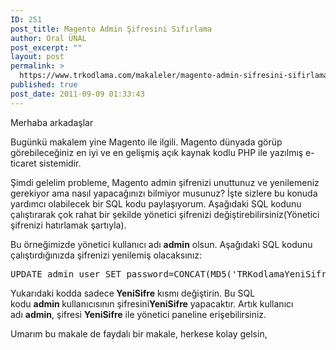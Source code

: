 ```yaml
---
ID: 251
post_title: Magento Admin Şifresini Sıfırlama
author: Oral ÜNAL
post_excerpt: ""
layout: post
permalink: >
  https://www.trkodlama.com/makaleler/magento-admin-sifresini-sifirlama-251.html
published: true
post_date: 2011-09-09 01:33:43
---
```

Merhaba arkadaşlar

Bugünkü makalem yine Magento ile ilgili. Magento dünyada görüp görebileceğiniz en iyi ve en gelişmiş açık kaynak kodlu PHP ile yazılmış e-ticaret sistemidir.

Şimdi gelelim probleme, Magento admin şifrenizi unuttunuz ve yenilemeniz gerekiyor ama nasıl yapacağınızı bilmiyor musunuz? İşte sizlere bu konuda yardımcı olabilecek bir SQL kodu paylaşıyorum. Aşağıdaki SQL kodunu çalıştırarak çok rahat bir şekilde yönetici şifrenizi değiştirebilirsiniz(Yönetici şifrenizi hatırlamak şartıyla).

Bu örneğimizde yönetici kullanıcı adı <strong>admin</strong> olsun. Aşağıdaki SQL kodunu çalıştırdığınızda şifrenizi yenilemiş olacaksınız:

<pre class="lang:sql decode:1 " >UPDATE admin_user SET password=CONCAT(MD5('TRKodlamaYeniSifre'), ':TRKodlama') WHERE username='admin';</pre>

Yukarıdaki kodda sadece<strong> YeniSifre</strong> kısmı değiştirin. Bu SQL kodu <strong>admin </strong>kullanıcısının şifresini<strong>YeniSifre</strong> yapacaktır. Artık kullanıcı adı <strong>admin</strong>, şifresi <strong>YeniSifre</strong> ile yönetici paneline erişebilirsiniz.

Umarım bu makale de faydalı bir makale, herkese kolay gelsin,